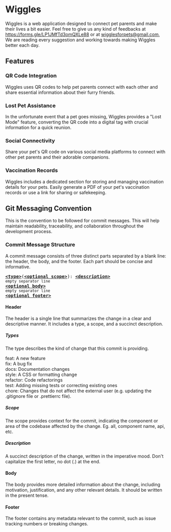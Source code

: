 # Wiggles

Wiggles is a web application designed to connect pet parents and make their lives a bit easier. Feel free to give us any kind of feedbacks at https://forms.gle/LP1JMfTd3omQXLe88 or at wigglesforpets@gmail.com, We are reading every suggestion and working towards making Wiggles better each day.

## Features

### QR Code Integration

Wiggles uses QR codes to help pet parents connect with each other and share essential information about their furry friends.

### Lost Pet Assistance

In the unfortunate event that a pet goes missing, Wiggles provides a "Lost Mode" feature, converting the QR code into a digital tag with crucial information for a quick reunion.

### Social Connectivity

Share your pet's QR code on various social media platforms to connect with other pet parents and their adorable companions.

### Vaccination Records

Wiggles includes a dedicated section for storing and managing vaccination details for your pets. Easily generate a PDF of your pet's vaccination records or use a link for sharing or safekeeping.

## Git Messaging Convention

This is the convention to be followed for commit messages. This will help maintain readability, traceability, and collaboration throughout the development process.

### Commit Message Structure

A commit message consists of three distinct parts separated by a blank line: the header, the body, and the footer. Each part should be concise and informative.

<pre>
<b><a href="#types">&lt;type&gt;</a></b></font>(<b><a href="#scope">&lt;optional scope&gt;</a></b>): <b><a href="#description">&lt;description&gt;</a></b>
<sub>empty separator line</sub>
<b><a href="#body">&lt;optional body&gt;</a></b>
<sub>empty separator line</sub>
<b><a href="#footer">&lt;optional footer&gt;</a></b>
</pre>

#### Header

The header is a single line that summarizes the change in a clear and descriptive manner. It includes a type, a scope, and a succinct description. 

##### Types

The type describes the kind of change that this commit is providing.

feat: A new feature <br/>
fix: A bug fix <br/>
docs: Documentation changes <br/>
style: A CSS or formatting change <br/>
refactor: Code refactorings <br/>
test: Adding missing tests or correcting existing ones <br/>
chore: Changes that do not affect the external user (e.g. updating the .gitignore file or .prettierrc file). <br/>

##### Scope

The scope provides context for the commit, indicating the component or area of the codebase affected by the change. Eg. all, component name, api, etc.

##### Description

A succinct description of the change, written in the imperative mood. Don't capitalize the first letter, no dot (.) at the end.

#### Body

The body provides more detailed information about the change, including motivation, justification, and any other relevant details. It should be written in the present tense.

#### Footer

The footer contains any metadata relevant to the commit, such as issue tracking numbers or breaking changes.
